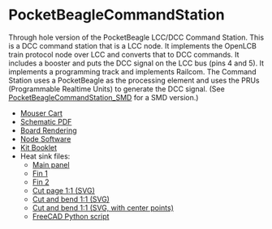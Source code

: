 # PocketBeagleCommandStation

Through hole version of the PocketBeagle LCC/DCC Command Station. This is a
DCC command station that is a LCC node. It implements the OpenLCB train
protocol node over LCC and converts that to DCC commands. It includes a
booster and puts the DCC signal on the LCC bus (pins 4 and 5). It implements a
programming track and implements Railcom. The Command Station uses a
PocketBeagle as the processing element and uses the PRUs (Programmable
Realtime Units) to generate the DCC signal. (See
[PocketBeagleCommandStation_SMD](https://github.com/RobertPHeller/RPi-RRCircuits/tree/master/PocketBeagleCommandStation_SMD)
for a SMD version.)

* [Mouser Cart](https://www.mouser.com/ProjectManager/ProjectDetail.aspx?AccessID=514917dd80)
* [Schematic PDF](https://github.com/RobertPHeller/RPi-RRCircuits/blob/master/PocketBeagleCommandStation/PocketBeagleCommandStation.pdf)
* [Board Rendering](https://github.com/RobertPHeller/RPi-RRCircuits/blob/master/PocketBeagleCommandStation/PocketBeagleCommandStation.png)
* [Node Software](https://github.com/RobertPHeller/RPi-RRCircuits/tree/master/BBBCommandStationOpenMRN)
* [Kit Booklet](https://github.com/RobertPHeller/RPi-RRCircuits/blob/master/PocketBeagleCommandStation/KitBooklet.pdf)
* Heat sink files:
  * [Main panel](https://github.com/RobertPHeller/RPi-RRCircuits/blob/master/PocketBeagleCommandStation/HeatSinkMainPanel.pdf)
  * [Fin 1](https://github.com/RobertPHeller/RPi-RRCircuits/blob/master/PocketBeagleCommandStation/HeatSinkFin1Panel.pdf)
  * [Fin 2](https://github.com/RobertPHeller/RPi-RRCircuits/blob/master/PocketBeagleCommandStation/HeatSinkFin2Panel.pdf)
  * [Cut page 1:1 (SVG)](https://github.com/RobertPHeller/RPi-RRCircuits/blob/master/PocketBeagleCommandStation/HeatSinkLaserCutPage-nocps-cutsonly.svg)
  * [Cut and bend 1:1 (SVG)](https://github.com/RobertPHeller/RPi-RRCircuits/blob/master/PocketBeagleCommandStation/HeatSinkLaserCutPage-nocps.svg)
  * [Cut and bend 1:1 (SVG, with center points)](https://github.com/RobertPHeller/RPi-RRCircuits/blob/master/PocketBeagleCommandStation/HeatSinkLaserCutPage.svg)
  * [FreeCAD Python script](https://github.com/RobertPHeller/RPi-RRCircuits/blob/master/PocketBeagleCommandStation/HeatSink.py)

